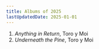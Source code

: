 ```yaml
---
title: Albums of 2025
lastUpdatedDate: 2025-01-01
---
```


1. *Anything in Return*, Toro y Moi
2. *Underneath the Pine*, Toro y Moi